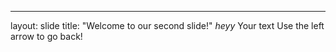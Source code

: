 
---
layout: slide
title: "Welcome to our second slide!"
*heyy*
Your text
Use the left arrow to go back!
